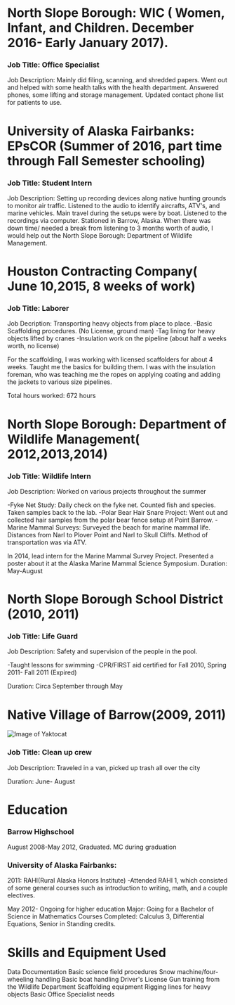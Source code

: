 # North Slope Borough: WIC ( Women, Infant, and Children. December 2016- Early January 2017). 


### Job Title: Office Specialist

Job Description: Mainly did filing, scanning, and shredded papers. Went out and helped with some health talks with the health department. Answered phones, some lifting and storage management. Updated contact phone list for patients to use.

# University of Alaska Fairbanks: EPsCOR (Summer of 2016, part time through Fall Semester schooling)

### Job Title: Student Intern

Job Description: Setting up recording devices along native hunting grounds to monitor air traffic. Listened to the audio to identify aircrafts, ATV's, and marine vehicles. Main travel during the setups were by boat. Listened to the recordings via computer.
Stationed in Barrow, Alaska. When there was down time/ needed a break from listening to 3 months worth of audio, I would help out the North Slope Borough: Department of Wildlife Management. 



# Houston Contracting Company( June 10,2015, 8 weeks of work)

### Job Title: Laborer

Job Decription: Transporting heavy objects from place to place.
-Basic Scaffolding procedures. (No License, ground man)
-Tag lining for heavy objects lifted by cranes
-Insulation work on the pipeline (about half a weeks worth, no license)

For the scaffolding, I was working with licensed scaffolders for about 4 weeks. Taught me the basics for building them.
I was with the insulation foreman, who was teaching me the ropes on applying coating and adding the jackets to various size pipelines. 

Total hours worked: 672 hours


# North Slope Borough: Department of Wildlife Management( 2012,2013,2014)

### Job Title: Wildlife Intern

Job Description: Worked on various projects throughout the summer

-Fyke Net Study: Daily check on the fyke net. Counted fish and species. Taken samples back to the lab.
-Polar Bear Hair Snare Project: Went out and collected hair samples from the polar bear fence setup at Point Barrow.
-Marine Mammal Surveys: Surveyed the beach for marine mammal life. Distances from Narl to Plover Point and Narl to Skull Cliffs. Method of transportation was via ATV. 

In 2014, lead intern for the Marine Mammal Survey Project. Presented a poster about it at the Alaska Marine Mammal Science Symposium.
Duration: May-August

# North Slope Borough School District (2010, 2011)
### Job Title: Life Guard 

Job Description: Safety and supervision of the people in the pool.

-Taught lessons for swimming
-CPR/FIRST aid certified for Fall 2010, Spring 2011- Fall 2011 (Expired)

Duration: Circa September through May

# Native Village of Barrow(2009, 2011) 
![Image of Yaktocat](https://www.google.com/search?q=native+village+of+barrow+logo&tbm=isch&imgil=ldY47e3X-Pq5FM%253A%253BitZLLI-oc-A8sM%253Bhttps%25253A%25252F%25252Fwww.yelp.com%25252Fbiz%25252Fnative-village-of-barrow-barrow&source=iu&pf=m&fir=ldY47e3X-Pq5FM%253A%252CitZLLI-oc-A8sM%252C_&usg=__1VLfRZOthpI26Qx3ytJYYOrnSj0%3D&biw=1920&bih=974&ved=0ahUKEwi7vdPZl4fUAhXCzVQKHZ5hDJ0QyjcIRQ&ei=5cckWfu2O8Kb0wKew7HoCQ#imgrc=ldY47e3X-Pq5FM:)

### Job Title: Clean up crew

Job Description: Traveled in a van, picked up trash all over the city

Duration: June- August

# Education 

### Barrow Highschool
August 2008-May 2012, Graduated. MC during graduation

### University of Alaska Fairbanks:

2011: RAHI(Rural Alaska Honors Institute)
-Attended RAHI 1, which consisted of some general courses such as introduction to writing, math, and a couple electives. 

May 2012- Ongoing for higher education
Major: Going for a Bachelor of Science in Mathematics
Courses Completed: Calculus 3, Differential Equations, Senior in Standing credits. 


# Skills and Equipment Used

Data Documentation
Basic science field procedures
Snow machine/four-wheeling handling
Basic boat handling
Driver's License
Gun training from the Wildlife Department
Scaffolding equipment
Rigging lines for heavy objects
Basic Office Specialist needs
